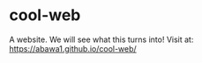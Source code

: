 # cool-web
A website. We will see what this turns into!
Visit at: https://abawa1.github.io/cool-web/
